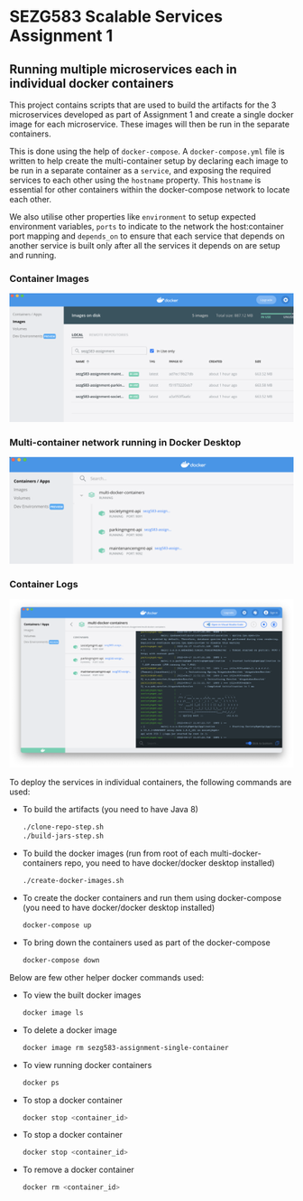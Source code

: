 # SEZG583 Scalable Services Assignment 1

## Running multiple microservices each in individual docker containers

This project contains scripts that are used to build the artifacts for the 3 microservices developed as part of Assignment 1 and create a single docker image for each microservice. These images will then be run in the separate containers.

This is done using the help of `docker-compose`. A `docker-compose.yml` file is written to help create the multi-container setup by declaring each image to be run in a separate container as a `service`, and exposing the required services to each other using the `hostname` property. This `hostname` is essential for other containers within the docker-compose network to locate each other.

We also utilise other properties like `environment` to setup expected environment variables, `ports` to indicate to the network the host:container port mapping and `depends_on` to ensure that each service that depends on another service is built only after all the services it depends on are setup and running.

### Container Images
![Container Images](./screenshots//container-images.png)

### Multi-container network running in Docker Desktop
![Multi-container network running in Docker Desktop](./screenshots//docker-multi-containers.png)

### Container Logs
![Container Logs](./screenshots//container-logs.png)

To deploy the services in individual containers, the following commands are used:
- To build the artifacts (you need to have Java 8)
	```bash
	./clone-repo-step.sh
	./build-jars-step.sh
	```
- To build the docker images (run from root of each multi-docker-containers repo, you need to have docker/docker desktop installed)
	```bash
	./create-docker-images.sh
	```
- To create the docker containers and run them using docker-compose (you need to have docker/docker desktop installed)
	```bash
	docker-compose up
	```
- To bring down the containers used as part of the docker-compose
	```bash
	docker-compose down
	```

Below are few other helper docker commands used:
- To view the built docker images
	```bash
	docker image ls
	```
- To delete a docker image
	```bash
	docker image rm sezg583-assignment-single-container
	```
- To view running docker containers
	```bash
	docker ps
	```
- To stop a docker container
	```bash
	docker stop <container_id>
	```
- To stop a docker container
	```bash
	docker stop <container_id>
	```
- To remove a docker container
	```bash
	docker rm <container_id>
	```